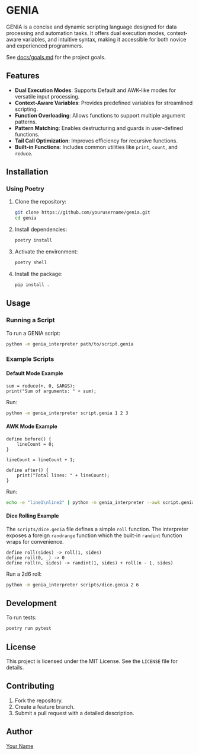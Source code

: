 # GENIA

GENIA is a concise and dynamic scripting language designed for data processing and automation tasks. It offers dual execution modes, context-aware variables, and intuitive syntax, making it accessible for both novice and experienced programmers.

See [docs/goals.md](docs/goals.md) for the project goals.

## Features

- **Dual Execution Modes**: Supports Default and AWK-like modes for versatile input processing.
- **Context-Aware Variables**: Provides predefined variables for streamlined scripting.
- **Function Overloading**: Allows functions to support multiple argument patterns.
- **Pattern Matching**: Enables destructuring and guards in user-defined functions.
- **Tail Call Optimization**: Improves efficiency for recursive functions.
- **Built-in Functions**: Includes common utilities like `print`, `count`, and `reduce`.

## Installation

### Using Poetry

1. Clone the repository:
   ```bash
   git clone https://github.com/yourusername/genia.git
   cd genia
   ```

2. Install dependencies:
   ```bash
   poetry install
   ```

3. Activate the environment:
   ```bash
   poetry shell
   ```

4. Install the package:
   ```bash
   pip install .
   ```

## Usage

### Running a Script

To run a GENIA script:

```bash
python -m genia_interpreter path/to/script.genia
```

### Example Scripts

#### Default Mode Example

```genia
sum = reduce(+, 0, $ARGS);
print("Sum of arguments: " + sum);
```

Run:

```bash
python -m genia_interpreter script.genia 1 2 3
```

#### AWK Mode Example

```genia
define before() {
    lineCount = 0;
}

lineCount = lineCount + 1;

define after() {
    print("Total lines: " + lineCount);
}
```

Run:

```bash
echo -e "line1\nline2" | python -m genia_interpreter --awk script.genia
```

#### Dice Rolling Example

The `scripts/dice.genia` file defines a simple `roll` function. The interpreter
exposes a foreign `randrange` function which the built-in `randint` function
wraps for convenience.

```genia
define roll(sides) -> roll(1, sides)
define roll(0, _) -> 0
define roll(n, sides) -> randint(1, sides) + roll(n - 1, sides)
```

Run a 2d6 roll:

```bash
python -m genia_interpreter scripts/dice.genia 2 6
```

## Development

To run tests:

```bash
poetry run pytest
```

## License

This project is licensed under the MIT License. See the `LICENSE` file for details.

## Contributing

1. Fork the repository.
2. Create a feature branch.
3. Submit a pull request with a detailed description.

## Author

[Your Name](https://github.com/yourusername)
